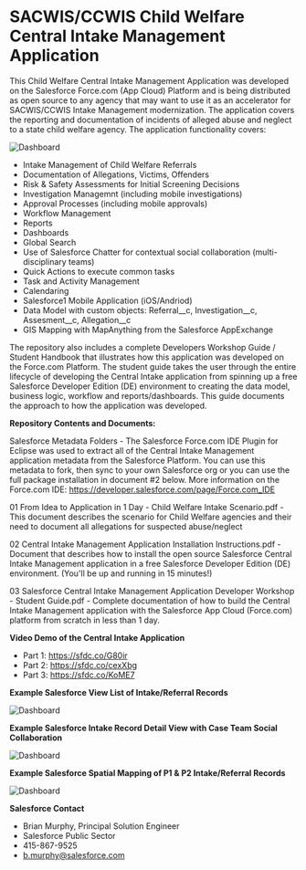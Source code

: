 # SACWIS/CCWIS Child Welfare Central Intake Management Application
This Child Welfare Central Intake Management Application was developed on the Salesforce Force.com (App Cloud) Platform and is being distributed as open source to any agency that may want to use it as an accelerator for SACWIS/CCWIS Intake Management modernization.  The application covers the reporting and documentation of incidents of alleged abuse and neglect to a state child welfare agency.  The application functionality covers:

![Dashboard](https://photos.smugmug.com/Other/Website-Images/n-xSsvZr/i-hfHcznq/0/c52b7c7d/X2/i-hfHcznq-X2.jpg)

- Intake Management of Child Welfare Referrals
- Documentation of Allegations, Victims, Offenders
- Risk & Safety Assessments for Initial Screening Decisions
- Investigation Managemnt (including mobile investigations)
- Approval Processes (including mobile approvals)
- Workflow Management
- Reports
- Dashboards
- Global Search
- Use of Salesforce Chatter for contextual social collaboration (multi-disciplinary teams)
- Quick Actions to execute common tasks
- Task and Activity Management
- Calendaring
- Salesforce1 Mobile Application (iOS/Andriod)
- Data Model with custom objects:  Referral__c, Investigation__c, Assesment__c, Allegation__c
- GIS Mapping with MapAnything from the Salesforce AppExchange

The repository also includes a complete Developers Workshop Guide / Student Handbook that illustrates how this application was developed on the Force.com Platform.  The student guide takes the user through the entire lifecycle of developing the Central Intake application from spinning up a free Salesforce Developer Edition (DE) environment to creating the data model, business logic, workflow and reports/dashboards.  This guide documents the approach to how the application was developed.

**Repository Contents and Documents:**

Salesforce Metadata Folders - The Salesforce Force.com IDE Plugin for Eclipse was used to extract all of the Central Intake Management application metadata from the Salesforce Platform. You can use this metadata to fork, then sync to your own Salesforce org or you can use the full package installation in document #2 below.  More information on the Force.com IDE: https://developer.salesforce.com/page/Force.com_IDE

01 From Idea to Application in 1 Day - Child Welfare Intake Scenario.pdf - This document describes the scenario for Child Welfare agencies and their need to document all allegations for suspected abuse/neglect

02 Central Intake Management Application Installation Instructions.pdf - Document that describes how to install the open source Salesforce Central Intake Management application in a free Salesforce Developer Edition (DE) environment.  (You'll be up and running in 15 minutes!)

03 Salesforce Central Intake Management Application Developer Workshop - Student Guide.pdf - Complete documentation of how to build the Central Intake Management application with the Salesforce App Cloud (Force.com) platform from scratch in less than 1 day.

**Video Demo of the Central Intake Application**
- Part 1:  https://sfdc.co/G80ir
- Part 2:  https://sfdc.co/cexXbg
- Part 3:  https://sfdc.co/KoME7

**Example Salesforce View List of Intake/Referral Records**

![Dashboard](https://photos.smugmug.com/Other/Website-Images/n-xSsvZr/i-28wCRQS/0/62c52dbc/X2/i-28wCRQS-X2.jpg)

**Example Salesforce Intake Record Detail View with Case Team Social Collaboration**

![Dashboard](https://photos.smugmug.com/Other/Website-Images/n-xSsvZr/i-tBkgBM9/0/d15cec42/X2/i-tBkgBM9-X2.jpg)

**Example Salesforce Spatial Mapping of P1 & P2 Intake/Referral Records**

![Dashboard](https://photos.smugmug.com/Other/Website-Images/n-xSsvZr/i-rth3cBv/0/92fdba68/X2/i-rth3cBv-X2.jpg)

**Salesforce Contact**
- Brian Murphy, Principal Solution Engineer
- Salesforce Public Sector
- 415-867-9525
- b.murphy@salesforce.com
